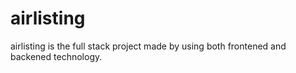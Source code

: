 # airlisting
airlisting is the full stack project made by using both frontened and backened technology.

